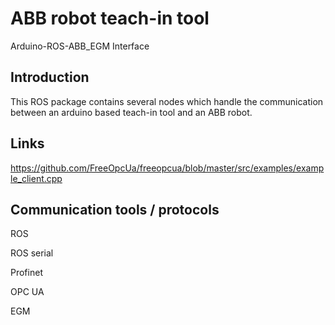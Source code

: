 # ABB robot teach-in tool
Arduino-ROS-ABB_EGM Interface

## Introduction
This ROS package contains several nodes which handle the communication between an arduino based teach-in tool and an ABB robot.

## Links
https://github.com/FreeOpcUa/freeopcua/blob/master/src/examples/example_client.cpp


## Communication tools / protocols
ROS

ROS serial

Profinet

OPC UA

EGM
